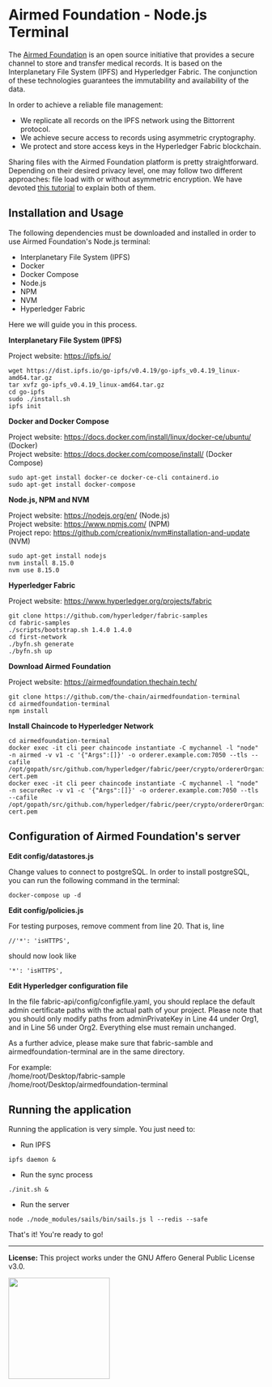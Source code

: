 # Airmed Foundation - Node.js Terminal 

The [Airmed Foundation](https://airmedfoundation.thechain.tech/) is an open source initiative that provides a secure channel to store and transfer medical records. It is based on the Interplanetary File System (IPFS) and Hyperledger Fabric. The conjunction of these technologies guarantees the immutability and availability of the data.

In order to achieve a reliable file management:

* We replicate all records on the IPFS network using the Bittorrent protocol. 
* We achieve secure access to records using asymmetric cryptography. 
* We protect and store access keys in the Hyperledger Fabric blockchain.

Sharing files with the Airmed Foundation platform is pretty straightforward. Depending on their desired privacy level, one may follow two different approaches: file load with or without asymmetric encryption. We have devoted [this tutorial](https://airmedfoundation.thechain.tech/tutorial) to explain both of them.

## Installation and Usage

The following dependencies must be downloaded and installed in order to use Airmed Foundation's Node.js terminal:
* Interplanetary File System (IPFS)
* Docker
* Docker Compose
* Node.js
* NPM
* NVM
* Hyperledger Fabric

Here we will guide you in this process.

**Interplanetary File System (IPFS)**

Project website: https://ipfs.io/

```
wget https://dist.ipfs.io/go-ipfs/v0.4.19/go-ipfs_v0.4.19_linux-amd64.tar.gz
tar xvfz go-ipfs_v0.4.19_linux-amd64.tar.gz
cd go-ipfs
sudo ./install.sh
ipfs init
```

**Docker and Docker Compose**

Project website: https://docs.docker.com/install/linux/docker-ce/ubuntu/ (Docker)\
Project website: https://docs.docker.com/compose/install/ (Docker Compose)

```
sudo apt-get install docker-ce docker-ce-cli containerd.io
sudo apt-get install docker-compose
```

**Node.js, NPM and NVM**

Project website: https://nodejs.org/en/ (Node.js)\
Project website: https://www.npmjs.com/ (NPM)\
Project repo: https://github.com/creationix/nvm#installation-and-update (NVM)

```
sudo apt-get install nodejs
nvm install 8.15.0
nvm use 8.15.0
```

**Hyperledger Fabric**

Project website: https://www.hyperledger.org/projects/fabric

```
git clone https://github.com/hyperledger/fabric-samples
cd fabric-samples
./scripts/bootstrap.sh 1.4.0 1.4.0
cd first-network
./byfn.sh generate
./byfn.sh up
```

**Download Airmed Foundation**

Project website: https://airmedfoundation.thechain.tech/

```
git clone https://github.com/the-chain/airmedfoundation-terminal
cd airmedfoundation-terminal
npm install 
```

**Install Chaincode to Hyperledger Network**

```
cd airmedfoundation-terminal
docker exec -it cli peer chaincode instantiate -C mychannel -l "node" -n airmed -v v1 -c '{"Args":[]}' -o orderer.example.com:7050 --tls --cafile /opt/gopath/src/github.com/hyperledger/fabric/peer/crypto/ordererOrganizations/example.com/orderers/orderer.example.com/msp/tlscacerts/tlsca.example.com-cert.pem
docker exec -it cli peer chaincode instantiate -C mychannel -l "node" -n secureRec -v v1 -c '{"Args":[]}' -o orderer.example.com:7050 --tls --cafile /opt/gopath/src/github.com/hyperledger/fabric/peer/crypto/ordererOrganizations/example.com/orderers/orderer.example.com/msp/tlscacerts/tlsca.example.com-cert.pem
```

## Configuration of Airmed Foundation's server

**Edit config/datastores.js**

Change values to connect to postgreSQL. In order to install postgreSQL, you can run the following command in the terminal:
```
docker-compose up -d
```


**Edit config/policies.js**

For testing purposes, remove comment from line 20. 
That is, line 
```
//'*': 'isHTTPS',
```
should now look like
```
'*': 'isHTTPS',
```

**Edit Hyperledger configuration file**

In the file fabric-api/config/configfile.yaml, you should replace the default admin certificate paths with the actual path of your project. 
Please note that you should only modify paths from adminPrivateKey in Line 44 under Org1, and in Line 56 under Org2. Everything else must remain unchanged.

As a further advice, please make sure that fabric-samble and airmedfoundation-terminal are in the same directory. 

For example:\
/home/root/Desktop/fabric-sample\
/home/root/Desktop/airmedfoundation-terminal

## Running the application
Running the application is very simple. You just need to:

- Run IPFS
```
ipfs daemon &
```

- Run the sync process
```
./init.sh &
```

- Run the server
```
node ./node_modules/sails/bin/sails.js l --redis --safe
```

That's it! You're ready to go!

---

**License:** This project works under the GNU Affero General Public License v3.0. 

<a href="https://airmedfoundation.thechain.tech/"><img src="https://media.licdn.com/dms/image/C4E0BAQGs_7h67j1y0w/company-logo_400_400/0?e=1574899200&v=beta&t=KLfoiPbZSGZvBHmqhxCTYC211phfpr46j4pedsZMJ8I" width="200" height="200" /></a>



